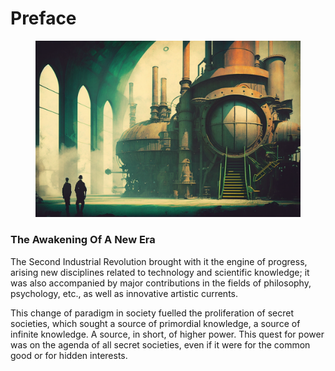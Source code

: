 # Preface

<figure><img src="../../.gitbook/assets/NES__NFT__Crap_Gang_indoor_vintage_futuristic_factory_by_menton_becaff36-5d7e-4cee-9e1f-dad7fd620662.png" alt=""><figcaption></figcaption></figure>

### The Awakening Of A New Era

The Second Industrial Revolution brought with it the engine of progress, arising new disciplines related to technology and scientific knowledge; it was also accompanied by major contributions in the fields of philosophy, psychology, etc., as well as innovative artistic currents.

This change of paradigm in society fuelled the proliferation of secret societies, which sought a source of primordial knowledge, a source of infinite knowledge. A source, in short, of higher power. This quest for power was on the agenda of all secret societies, even if it were for the common good or for hidden interests.
